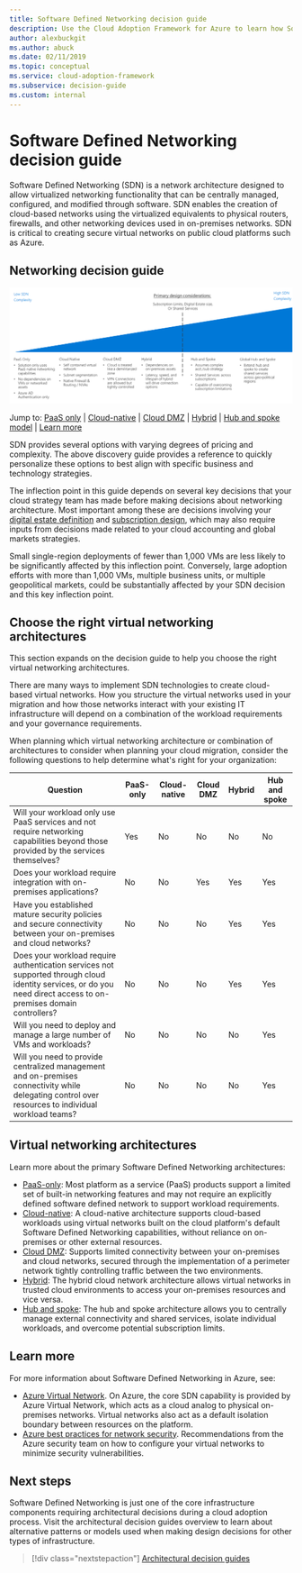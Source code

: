```yaml
---
title: Software Defined Networking decision guide
description: Use the Cloud Adoption Framework for Azure to learn how Software Defined Networking provides centrally-managed virtualized networking through software.
author: alexbuckgit
ms.author: abuck
ms.date: 02/11/2019
ms.topic: conceptual
ms.service: cloud-adoption-framework
ms.subservice: decision-guide
ms.custom: internal
---
```


# Software Defined Networking decision guide

Software Defined Networking (SDN) is a network architecture designed to allow virtualized networking functionality that can be centrally managed, configured, and modified through software. SDN enables the creation of cloud-based networks using the virtualized equivalents to physical routers, firewalls, and other networking devices used in on-premises networks. SDN is critical to creating secure virtual networks on public cloud platforms such as Azure.

## Networking decision guide

![Plotting networking options from least to most complex, aligned with jump links below](../../_images/decision-guides/decision-guide-software-defined-network.png)

Jump to: [PaaS only](./paas-only.md) | [Cloud-native](./cloud-native.md) | [Cloud DMZ](./cloud-dmz.md) | [Hybrid](./hybrid.md) | [Hub and spoke model](./hub-spoke.md) | [Learn more](#learn-more)

SDN provides several options with varying degrees of pricing and complexity. The above discovery guide provides a reference to quickly personalize these options to best align with specific business and technology strategies.

The inflection point in this guide depends on several key decisions that your cloud strategy team has made before making decisions about networking architecture. Most important among these are decisions involving your [digital estate definition](../../digital-estate/index.md) and [subscription design](../subscriptions/index.md), which may also require inputs from decisions made related to your cloud accounting and global markets strategies.

Small single-region deployments of fewer than 1,000 VMs are less likely to be significantly affected by this inflection point. Conversely, large adoption efforts with more than 1,000 VMs, multiple business units, or multiple geopolitical markets, could be substantially affected by your SDN decision and this key inflection point.

## Choose the right virtual networking architectures

This section expands on the decision guide to help you choose the right virtual networking architectures.

There are many ways to implement SDN technologies to create cloud-based virtual networks. How you structure the virtual networks used in your migration and how those networks interact with your existing IT infrastructure will depend on a combination of the workload requirements and your governance requirements.

When planning which virtual networking architecture or combination of architectures to consider when planning your cloud migration, consider the following questions to help determine what's right for your organization:

| Question | PaaS-only | Cloud-native | Cloud DMZ | Hybrid | Hub and spoke |
|-----|-----|-----|-----|-----|-----|
| Will your workload only use PaaS services and not require networking capabilities beyond those provided by the services themselves? | Yes | No | No | No | No |
| Does your workload require integration with on-premises applications? | No | No | Yes | Yes | Yes |
| Have you established mature security policies and secure connectivity between your on-premises and cloud networks? | No | No | No | Yes | Yes |
| Does your workload require authentication services not supported through cloud identity services, or do you need direct access to on-premises domain controllers? | No | No | No | Yes | Yes |
| Will you need to deploy and manage a large number of VMs and workloads? | No | No | No | No | Yes |
| Will you need to provide centralized management and on-premises connectivity while delegating control over resources to individual workload teams? | No | No | No | No | Yes |

## Virtual networking architectures

Learn more about the primary Software Defined Networking architectures:

- [PaaS-only](./paas-only.md): Most platform as a service (PaaS) products support a limited set of built-in networking features and may not require an explicitly defined software defined network to support workload requirements.
- [Cloud-native](./cloud-native.md): A cloud-native architecture supports cloud-based workloads using virtual networks built on the cloud platform's default Software Defined Networking capabilities, without reliance on on-premises or other external resources.
- [Cloud DMZ](./cloud-dmz.md): Supports limited connectivity between your on-premises and cloud networks, secured through the implementation of a perimeter network tightly controlling traffic between the two environments.
- [Hybrid](./hybrid.md): The hybrid cloud network architecture allows virtual networks in trusted cloud environments to access your on-premises resources and vice versa.
- [Hub and spoke](./hub-spoke.md): The hub and spoke architecture allows you to centrally manage external connectivity and shared services, isolate individual workloads, and overcome potential subscription limits.

## Learn more

For more information about Software Defined Networking in Azure, see:

- [Azure Virtual Network](/azure/virtual-network/virtual-networks-overview). On Azure, the core SDN capability is provided by Azure Virtual Network, which acts as a cloud analog to physical on-premises networks. Virtual networks also act as a default isolation boundary between resources on the platform.
- [Azure best practices for network security](/azure/security/fundamentals/network-best-practices). Recommendations from the Azure security team on how to configure your virtual networks to minimize security vulnerabilities.

## Next steps

Software Defined Networking is just one of the core infrastructure components requiring architectural decisions during a cloud adoption process. Visit the architectural decision guides overview to learn about alternative patterns or models used when making design decisions for other types of infrastructure.

> [!div class="nextstepaction"]
> [Architectural decision guides](../index.md)

